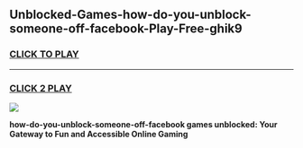 
## Unblocked-Games-how-do-you-unblock-someone-off-facebook-Play-Free-ghik9
<h3>
<a href="https://premium76.site?title=how-do-you-unblock-someone-off-facebook&ref=18A1">CLICK TO PLAY</a></h3>
<hr>

<h3>
<a href="https://premium76.site?title=how-do-you-unblock-someone-off-facebook&ref=18A1">CLICK 2 PLAY</a>
  
</h3>

<a href="https://premium76.site?title=how-do-you-unblock-someone-off-facebook&ref=18A1"><img src="https://clearcache.store/games.png"></a>


**how-do-you-unblock-someone-off-facebook games unblocked: Your Gateway to Fun and Accessible Online Gaming**
